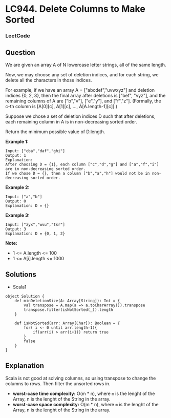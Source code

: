 # LC944. Delete Columns to Make Sorted

### LeetCode

## Question

We are given an array A of N lowercase letter strings, all of the same length.

Now, we may choose any set of deletion indices, and for each string, we delete all the characters in those indices.

For example, if we have an array A = ["abcdef","uvwxyz"] and deletion indices {0, 2, 3}, then the final array after deletions is ["bef", "vyz"], and the remaining columns of A are ["b","v"], ["e","y"], and ["f","z"].  (Formally, the c-th column is [A[0][c], A[1][c], ..., A[A.length-1][c]].)

Suppose we chose a set of deletion indices D such that after deletions, each remaining column in A is in non-decreasing sorted order.

Return the minimum possible value of D.length.

**Example 1:**
```
Input: ["cba","daf","ghi"]
Output: 1
Explanation: 
After choosing D = {1}, each column ["c","d","g"] and ["a","f","i"] are in non-decreasing sorted order.
If we chose D = {}, then a column ["b","a","h"] would not be in non-decreasing sorted order.
```

**Example 2:**
```
Input: ["a","b"]
Output: 0
Explanation: D = {}
```

**Example 3:**
```
Input: ["zyx","wvu","tsr"]
Output: 3
Explanation: D = {0, 1, 2}
```

**Note:**

* 1 <= A.length <= 100
* 1 <= A[i].length <= 1000

## Solutions

* Scala1
```
object Solution {
    def minDeletionSize(A: Array[String]): Int = {
        val transpose = A.map(a => a.toCharArray()).transpose
        transpose.filter(isNotSorted(_)).length
    }
    
    def isNotSorted(arr: Array[Char]): Boolean = {
        for( i <- 0 until arr.length-1){
            if(arr(i) > arr(i+1)) return true
        }
        false
    }
}
```

## Explanation

Scala is not good at solving columns, so using transpose to change the columns to rows. Then filter the unsorted rows in.

* **worst-case time complexity:** O(m * n), where `m` is the lenght of the Array, n is the lenght of the String in the array.
* **worst-case space complexity:** O(m * n), where `m` is the lenght of the Array, n is the lenght of the String in the array.


